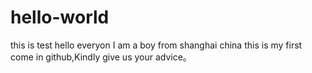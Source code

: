 # hello-world
this is test
hello everyon  I am a boy from shanghai china
this is my first come in github,Kindly give us your advice。
